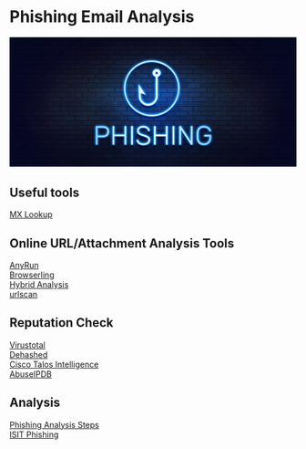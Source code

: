 # Phishing Email Analysis
![phishing](https://github.com/LetsDefend/Phishing-Email-Analysis/blob/main/phishing.jpg)

## Useful tools
[MX Lookup](https://mxtoolbox.com/ "MX Lookup")

## Online URL/Attachment Analysis Tools
[AnyRun](https://app.any.run/ "AnyRun")\
[Browserling](https://www.browserling.com/ "Browserling")\
[Hybrid Analysis](https://www.hybrid-analysis.com/ "Hybrid Analysis")\
[urlscan](https://urlscan.io/ "urlscan")

## Reputation Check
[Virustotal](https://www.virustotal.com/gui/ "Virustotal")\
[Dehashed](https://metadefender.com/ "Metadefender")\
[Cisco Talos Intelligence](https://talosintelligence.com/ "Cisco Talos Intelligence")\
[AbuseIPDB](https://www.abuseipdb.com/ "AbuseIPDB")

## Analysis
[Phishing Analysis Steps](https://app.letsdefend.io/academy/lesson/Phishing-Attack/ "Phishing Analysis Steps")\
[ISIT Phishing](https://isitphishing.org/ "ISIT Phishing")
